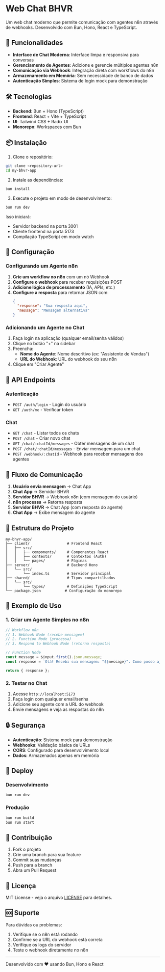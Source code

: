# Web Chat BHVR

Um web chat moderno que permite comunicação com agentes n8n através de webhooks. Desenvolvido com Bun, Hono, React e TypeScript.

## 🚀 Funcionalidades

- **Interface de Chat Moderna**: Interface limpa e responsiva para conversas
- **Gerenciamento de Agentes**: Adicione e gerencie múltiplos agentes n8n
- **Comunicação via Webhook**: Integração direta com workflows do n8n
- **Armazenamento em Memória**: Sem necessidade de banco de dados
- **Autenticação Simples**: Sistema de login mock para demonstração

## 🛠️ Tecnologias

- **Backend**: Bun + Hono (TypeScript)
- **Frontend**: React + Vite + TypeScript
- **UI**: Tailwind CSS + Radix UI
- **Monorepo**: Workspaces com Bun

## 📦 Instalação

1. Clone o repositório:
```bash
git clone <repository-url>
cd my-bhvr-app
```

2. Instale as dependências:
```bash
bun install
```

3. Execute o projeto em modo de desenvolvimento:
```bash
bun run dev
```

Isso iniciará:
- Servidor backend na porta 3001
- Cliente frontend na porta 5173
- Compilação TypeScript em modo watch

## 🔧 Configuração

### Configurando um Agente n8n

1. **Crie um workflow no n8n** com um nó Webhook
2. **Configure o webhook** para receber requisições POST
3. **Adicione lógica de processamento** (IA, APIs, etc.)
4. **Configure a resposta** para retornar JSON com:
   ```json
   {
     "response": "Sua resposta aqui",
     "message": "Mensagem alternativa"
   }
   ```

### Adicionando um Agente no Chat

1. Faça login na aplicação (qualquer email/senha válidos)
2. Clique no botão "+" na sidebar
3. Preencha:
   - **Nome do Agente**: Nome descritivo (ex: "Assistente de Vendas")
   - **URL do Webhook**: URL do webhook do seu n8n
4. Clique em "Criar Agente"

## 📡 API Endpoints

### Autenticação
- `POST /auth/login` - Login do usuário
- `GET /auth/me` - Verificar token

### Chat
- `GET /chat` - Listar todos os chats
- `POST /chat` - Criar novo chat
- `GET /chat/:chatId/messages` - Obter mensagens de um chat
- `POST /chat/:chatId/messages` - Enviar mensagem para um chat
- `POST /webhook/:chatId` - Webhook para receber mensagens dos agentes

## 🔄 Fluxo de Comunicação

1. **Usuário envia mensagem** → Chat App
2. **Chat App** → Servidor BHVR
3. **Servidor BHVR** → Webhook n8n (com mensagem do usuário)
4. **n8n processa** → Retorna resposta
5. **Servidor BHVR** → Chat App (com resposta do agente)
6. **Chat App** → Exibe mensagem do agente

## 📁 Estrutura do Projeto

```
my-bhvr-app/
├── client/                 # Frontend React
│   ├── src/
│   │   ├── components/     # Componentes React
│   │   ├── contexts/       # Contextos (Auth)
│   │   └── pages/          # Páginas
├── server/                 # Backend Hono
│   └── src/
│       └── index.ts        # Servidor principal
├── shared/                 # Tipos compartilhados
│   └── src/
│       └── types/          # Definições TypeScript
└── package.json           # Configuração do monorepo
```

## 🎯 Exemplo de Uso

### 1. Criar um Agente Simples no n8n

```javascript
// Workflow n8n
// 1. Webhook Node (recebe mensagem)
// 2. Function Node (processa)
// 3. Respond to Webhook Node (retorna resposta)

// Function Node
const message = $input.first().json.message;
const response = `Olá! Recebi sua mensagem: "${message}". Como posso ajudar?`;

return { response };
```

### 2. Testar no Chat

1. Acesse `http://localhost:5173`
2. Faça login com qualquer email/senha
3. Adicione seu agente com a URL do webhook
4. Envie mensagens e veja as respostas do n8n

## 🔒 Segurança

- **Autenticação**: Sistema mock para demonstração
- **Webhooks**: Validação básica de URLs
- **CORS**: Configurado para desenvolvimento local
- **Dados**: Armazenados apenas em memória

## 🚀 Deploy

### Desenvolvimento
```bash
bun run dev
```

### Produção
```bash
bun run build
bun run start
```

## 🤝 Contribuição

1. Fork o projeto
2. Crie uma branch para sua feature
3. Commit suas mudanças
4. Push para a branch
5. Abra um Pull Request

## 📄 Licença

MIT License - veja o arquivo [LICENSE](LICENSE) para detalhes.

## 🆘 Suporte

Para dúvidas ou problemas:
1. Verifique se o n8n está rodando
2. Confirme se a URL do webhook está correta
3. Verifique os logs do servidor
4. Teste o webhook diretamente no n8n

---

Desenvolvido com ❤️ usando Bun, Hono e React
